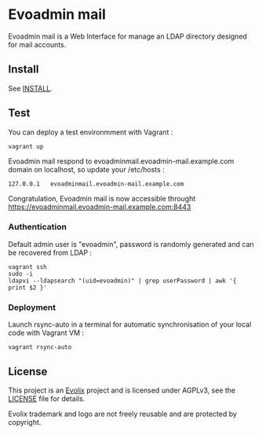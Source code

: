 # Evoadmin mail

Evoadmin mail is a Web Interface for manage an LDAP directory designed for mail accounts.

## Install

See [INSTALL](docs/INSTALL.md).

## Test

You can deploy a test environmment with Vagrant :

~~~
vagrant up
~~~

Evoadmin mail respond to evoadminmail.evoadmin-mail.example.com domain on localhost, so update your /etc/hosts :

~~~
127.0.0.1   evoadminmail.evoadmin-mail.example.com
~~~

Congratulation, Evoadmin mail is now accessible throught https://evoadminmail.evoadmin-mail.example.com:8443

### Authentication

Default admin user is "evoadmin", password is randomly generated and can be recovered from LDAP :

~~~
vagrant ssh
sudo -i
ldapvi --ldapsearch "(uid=evoadmin)" | grep userPassword | awk '{ print $2 }'
~~~

### Deployment

Launch rsync-auto in a terminal for automatic synchronisation of your local code with Vagrant VM :

~~~
vagrant rsync-auto
~~~

## License

This project is an [Evolix](https://evolix.com) project and is licensed under AGPLv3, see the [LICENSE](LICENSE) file for details.

Evolix trademark and logo are not freely reusable and are protected by copyright.
